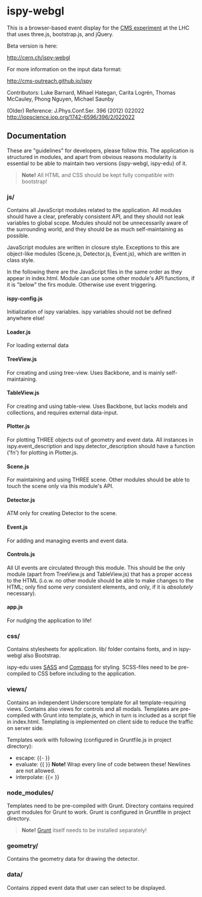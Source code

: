 ispy-webgl
==========

This is a browser-based event display for the <a href="http://cern.ch/cms" target="_blank">CMS experiment</a> at the LHC that uses
three.js, bootstrap.js, and jQuery.

Beta version is here:

<a target="_blank" href="http://cern.ch/ispy-webgl">http://cern.ch/ispy-webgl</a>

For more information on the input data format:

http://cms-outreach.github.io/ispy

Contributors: Luke Barnard, Mihael Hategan, Carita Logrén, Thomas McCauley, Phong Nguyen, Michael Saunby

(Older) Reference: J.Phys.Conf.Ser. 396 (2012) 022022 http://iopscience.iop.org/1742-6596/396/2/022022

Documentation
-------------

These are "guidelines" for developers, please follow this. The application is structured in modules,
 and apart from obvious reasons modularity is essential to be able to maintain two versions (ispy-webgl, ispy-edu) of it.

> **Note!** All HTML and CSS should be kept fully compatible with bootstrap!

### js/

Contains all JavaScript modules related to the application. All modules should have a clear, 
preferably consistent API, and they should not leak variables to global scope. Modules
should not be unnecessarily aware of the surrounding world, and they should be as much self-maintaining
as possible.

JavaScript modules are written in closure style. Exceptions to this are object-like modules (Scene.js, 
Detector.js, Event.js), which are written in class style. 

In the following there are the JavaScript files in the same order as they appear in index.html.
Module can use some other module's API functions, if it is "below" the firs module. Otherwise use event triggering. 

#### ispy-config.js

Initialization of ispy variables. ispy variables should not be defined anywhere else! 

#### Loader.js

For loading external data

#### TreeView.js

For creating and using tree-view. Uses Backbone, and is mainly self-maintaining. 

#### TableView.js

For creating and using table-view. Uses Backbone, but lacks models and collections,
and requires external data-input.

#### Plotter.js

For plotting THREE objects out of geometry and event data. All instances in ispy.event_description
and ispy.detector_description should have a function ('fn') for plotting in Plotter.js.

#### Scene.js

For maintaining and using THREE scene. Other modules should be able to touch the scene only
 via this module's API. 

#### Detector.js

ATM only for creating Detector to the scene.

#### Event.js

For adding and managing events and event data. 

#### Controls.js

All UI events are circulated through this module. This should be the only module (apart from TreeView.js
 and TableView.js) that has a proper access to the HTML (i.o.w. no other module should be able to make
 changes to the HTML; only find some _very_ consistent elements, and only, if it is _absolutely_ necessary).  

#### app.js

For nudging the application to life!

### css/

Contains stylesheets for application. lib/ folder contains fonts, and in ispy-webgl also Bootstrap.

ispy-edu uses [SASS](http://sass-lang.com) and [Compass](http://compass-style.org) for styling. 
SCSS-files need to be pre-compiled to CSS before including to the application. 

### views/

Contains an independent Underscore template for all template-requiring views. Contains also views 
for controls and all modals. Templates are pre-compiled with Grunt into template.js, which in turn is included
as a script file in index.html. Templating is implemented on client side to reduce the traffic on server side. 

Templates work with following (configured in Gruntfile.js in project directory):
- escape: {{- }} 
- evaluate: {{  }} **Note!** Wrap every line of code between these! Newlines are not allowed.
- interpolate: {{= }}

### node_modules/

Templates need to be pre-compiled with Grunt. Directory contains required grunt modules for Grunt to work. Grunt is
configured in Gruntfile in project directory. 

> **Note!** [Grunt](http://gruntjs.com) itself needs to be installed separately!

### geometry/

Contains the geometry data for drawing the detector.

### data/

Contains zipped event data that user can select to be displayed. 